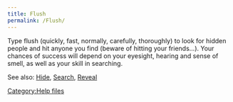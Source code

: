 ```yaml
---
title: Flush
permalink: /Flush/
---
```


Type flush <effort> (quickly, fast, normally, carefully, thoroughly) to
look for hidden people and hit anyone you find (beware of hitting your
friends...). Your chances of success will depend on your eyesight,
hearing and sense of smell, as well as your skill in searching.

See also: [Hide](Hide "wikilink"), [Search](Search "wikilink"),
[Reveal](Reveal "wikilink")

[Category:Help files](Category:Help_files "wikilink")